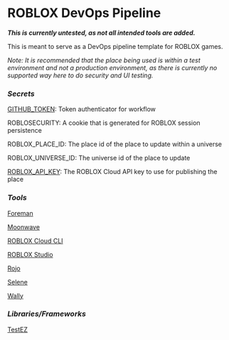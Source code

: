# ROBLOX DevOps Pipeline

***This is currently untested, as not all intended tools are added.***

This is meant to serve as a DevOps pipeline template for ROBLOX games.

*Note: It is recommended that the place being used is within a test environment and not a production environment, as there is currently no supported way here to do security and UI testing.*

### ***Secrets***

[GITHUB_TOKEN](https://docs.github.com/en/actions/security-guides/automatic-token-authentication): Token authenticator for workflow

ROBLOSECURITY: A cookie that is generated for ROBLOX session persistence

ROBLOX_PLACE_ID: The place id of the place to update within a universe

ROBLOX_UNIVERSE_ID: The universe id of the place to update

[ROBLOX_API_KEY](https://create.roblox.com/credentials): The ROBLOX Cloud API key to use for publishing the place

### ***Tools***

[Foreman](https://github.com/Roblox/foreman)

[Moonwave](https://eryn.io/moonwave/)

[ROBLOX Cloud CLI](https://github.com/Sleitnick/rbx-cloud-cli)

[ROBLOX Studio](https://setup.rbxcdn.com/RobloxStudioLauncherBeta.exe)

[Rojo](https://rojo.space/)

[Selene](https://kampfkarren.github.io/selene/)

[Wally](https://wally.run/)

### ***Libraries/Frameworks***

[TestEZ](https://roblox.github.io/testez/)